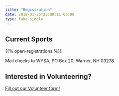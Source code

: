```yaml
---
title: "Registration"
date: 2018-01-25T23:08:11-05:00
type: fake-single
---
```


## Current Sports

{{% open-registrations %}}

Mail checks to WYSA, PO Box 20, Warner, NH 03278

## Interested in Volunteering?

[Fill out our Volunteer form!](https://go.teamsnap.com/divisions/21111/registration/9635/register/new)
